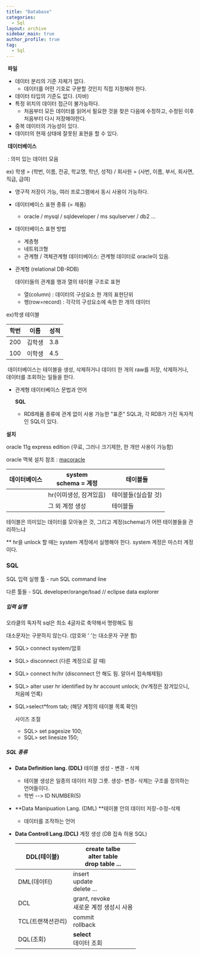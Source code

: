 ```yaml
---
title: "Database"
categories:
  - Sql
layout: archive
sidebar_main: true
author_profile: true
tag:
  - Sql
---
```








​	**파일**

* 데이터 분리의 기준 자체가 없다.
  * 데이터를 어떤 기호로 구분할 것인지 직접 지정해야 한다. 
* 데이터 타입의 기준도 없다. (자바)
* 특정 위치의 데이터 접근이 불가능하다.
  * 처음부터 모든 데이터를 읽어서 필요한 것을 찾은 다음에 수정하고, 수정된 이후 처음부터 다시 저장해야한다.
* 중복 데이터의 가능성이 있다. 
* 데이터의 현재 상태에 잘못된 표현을 할 수 있다. 



​	**데이터베이스**

​	: 의미 있는 데이터 모음

ex)  학생 = (학번, 이름, 전공, 학교명, 학년, 성적) / 회사원 = (사번, 이름, 부서, 회사면, 직급, 급여)

* 영구적 저장이 가능, 여러 프로그램에서 동시 사용이 가능하다. 

* 데이터베이스 표현 종류 (= 제품)

  * oracle / mysql / sqldeveloper / ms squlserver / db2 ... 

* 데이터베이스 표현 방법 

  * 계층형
  * 네트워크형
  * 관계형 / 객체관계형 데이터베이스:  관계형 데이터로 oracle이 있음.

  

* 관계형 (relational DB-RDB)

  데이터들의 관계를 행과 열의 테이블 구조로 표현

  * 열(column) : 데이터의 구성요소 한 개의 표현단위 
  * 행(row=record) : 각각의 구성요소에 속한 한 개의 데이터

ex)학생 테이블

| 학번 | 이름   | 성적 |
| ---- | ------ | ---- |
| 200  | 김학생 | 3.8  |
| 100  | 이학생 | 4.5  |



​	데이터베이스는 테이블을 생성, 삭제하거나 데이터 한 개의 raw를 저장, 삭제하거나, 데이터를 조회하는 일들을 한다.

* 관계형 데이터베이스 문법과 언어

  **SQL** 

  * RDB제품 종류에 관계 없이 사용 가능한 "표준" SQL과, 각 RDB가 가진 독자적인 SQL이 있다. 

**설치**

oracle 11g express edition (무료, 그러나 크기제한, 한 개만 사용이 가능함)

oracle 맥북 설치 참조 : [macoracle](https://devtagebuch.tistory.com/12)

| 데이터베이스 | system <br />schema = 계정 | 테이블들            |
| ------------ | -------------------------- | ------------------- |
|              | hr(이미생성, 잠겨있음)     | 테이블들(실습할 것) |
|              | 그 외 계정 생성            | 테이블들            |

테이블은 의미있는 데이터를 모아놓은 것, 그리고 계정(schema)가 어떤 테이블들을 관리하느냐

** hr을 unlock 할 때는 system 계정에서 실행해야 한다. system 계정은 마스터 계정이다.  





### SQL

SQL 입력 실행 툴 - run SQL command line

다른 툴들 - SQL developer/orange/toad  // eclipse data explorer



##### 입력 실행 

오라클의 독자적 sql은 최소 4글자로 축약해서 명령해도 됨 

대소문자는 구분하지 않는다. (암호와 ' '는 대소문자 구분 함) 

* SQL> connect system/암호

* SQL> disconnect (다른 계정으로 갈 때)

* SQL> connect hr/hr (disconnect 안 해도 됨. 알아서 접속해제됨)

* SQL> alter user hr identified by hr account unlock; (hr계정은 잠겨있으니, 처음에 언록)

* SQL>select*from tab; (해당 계정의 테이블 목록 확인)

  사이즈 조절

  * SQL> set pagesize 100;
  * SQL> set linesize 150; 



##### SQL 종류

* **Data Definition lang. (DDL)** 테이블 생성 - 변경 - 삭제 

  * 테이블 생성은 일종의 데이터 저장 그릇. 생성- 변경- 삭제는 구조를 정의하는 언어들이다. 
  * 학번 --> ID NUMBER(5)

* **Data Manipuation Lang. (DML) **테이블 안의 데이터 저장-수정-삭제

  * 데이터를 조작하는 언어 

* **Data Controll Lang.(DCL)** 계정 생성 (DB 접속 허용 SQL)

  | DDL(테이블)       | create talbe<br />alter table<br />drop table ... |
  | ----------------- | ------------------------------------------------- |
  | DML(데이터)       | insert<br />update<br />delete ...                |
  | DCL               | grant, revoke<br />새로운 계정 생성시 사용        |
  | TCL(트랜잭션관리) | commit<br />rollback                              |
  | DQL(조회)         | **select**<br />데이터 조회                       |

 

